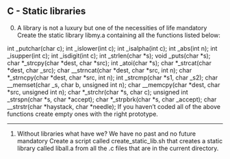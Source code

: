## C - Static libraries

0. A library is not a luxury but one of the necessities of life
   mandatory
   Create the static library libmy.a containing all the functions listed below:

int \_putchar(char c);
int \_islower(int c);
int \_isalpha(int c);
int \_abs(int n);
int \_isupper(int c);
int \_isdigit(int c);
int \_strlen(char *s);
void \_puts(char *s);
char *\_strcpy(char *dest, char *src);
int \_atoi(char *s);
char *\_strcat(char *dest, char _src);
char _\_strncat(char *dest, char *src, int n);
char *\_strncpy(char *dest, char *src, int n);
int \_strcmp(char *s1, char _s2);
char _\_memset(char _s, char b, unsigned int n);
char _\_memcpy(char *dest, char *src, unsigned int n);
char *\_strchr(char *s, char c);
unsigned int \_strspn(char *s, char *accept);
char *\_strpbrk(char *s, char _accept);
char _\_strstr(char *haystack, char *needle);
If you haven’t coded all of the above functions create empty ones with the right prototype.

---

1. Without libraries what have we? We have no past and no future
   mandatory
   Create a script called create_static_lib.sh that creates a static library called liball.a from all the .c files that are in the current directory.
